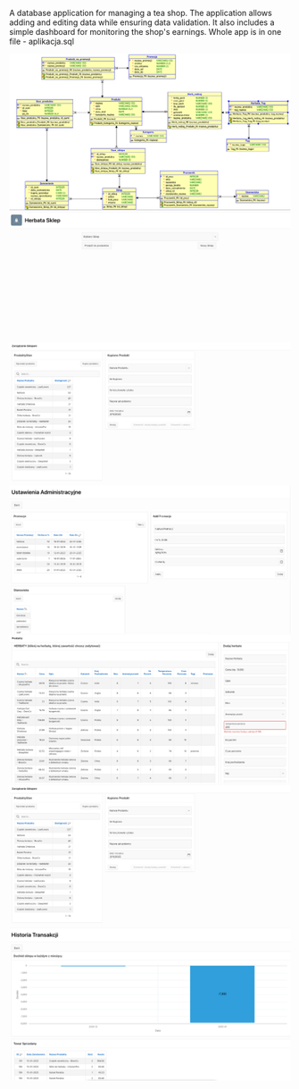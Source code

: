 A database application for managing a tea shop. The application allows adding and editing data while ensuring data validation. It also includes a simple dashboard for monitoring the shop's earnings.
Whole app is in one file - aplikacja.sql

![Image 7](img/relacja.png)
![Image 1](img/home.png)
![Image 2](img/prod.png)
![Image 3](img/prom.png)
![Image 4](img/Herb.png)
![Image 5](img/stan.png)
![Image 6](img/hist.png)
